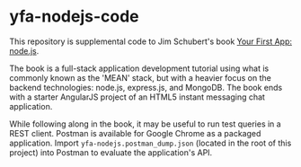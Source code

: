 yfa-nodejs-code
===============

This repository is supplemental code to Jim Schubert's book [Your First App: node.js](https://leanpub.com/yfa-nodejs).

The book is a full-stack application development tutorial using what is commonly known as the 'MEAN' stack, but with a heavier focus on the backend technologies: node.js, express.js, and MongoDB. The book ends with a starter AngularJS project of an HTML5 instant messaging chat application.

While following along in the book, it may be useful to run test queries in a REST client. Postman is available for Google Chrome as a packaged application. Import `yfa-nodejs.postman_dump.json` (located in the root of this project) into Postman to evaluate the application's API.

